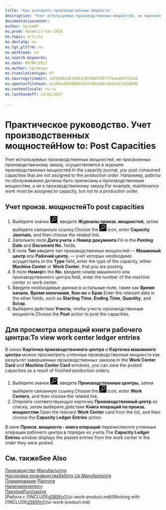 ```yaml
---
title: "Как учитывать производственные мощности"
description: "Учет используемых производственных мощностей, не присвоенных производственному заказу, осуществляется в журнале производственных мощностей. Например, работы по обслуживанию должны быть приписаны к производственным мощностям, а не к производственному заказу."
documentationcenter: 
author: SorenGP
ms.prod: dynamics-nav-2018
ms.topic: article
ms.devlang: na
ms.tgt_pltfrm: na
ms.workload: na
ms.search.keywords: 
ms.date: 09/06/2017
ms.author: sgroespe
ms.translationtype: HT
ms.sourcegitcommit: 1dfba8b14019991c95f40ffd5f7fbaed5df414eb
ms.openlocfilehash: bc294ad5b60b89cbfe790a546c3bd14a11650490
ms.contentlocale: ru-ru
ms.lasthandoff: 12/01/2017

---
```

# <a name="how-to-post-capacities"></a><span data-ttu-id="f6ff4-104">Практическое руководство. Учет производственных мощностей</span><span class="sxs-lookup"><span data-stu-id="f6ff4-104">How to: Post Capacities</span></span>
<span data-ttu-id="f6ff4-105">Учет используемых производственных мощностей, не присвоенных производственному заказу, осуществляется в журнале производственных мощностей.</span><span class="sxs-lookup"><span data-stu-id="f6ff4-105">In the capacity journal, you post consumed capacities that are not assigned to the production order.</span></span> <span data-ttu-id="f6ff4-106">Например, работы по обслуживанию должны быть приписаны к производственным мощностям, а не к производственному заказу.</span><span class="sxs-lookup"><span data-stu-id="f6ff4-106">For example, maintenance work must be assigned to capacity, but not to a production order.</span></span>  

## <a name="to-post-capacities"></a><span data-ttu-id="f6ff4-107">Учет произв. мощностей</span><span class="sxs-lookup"><span data-stu-id="f6ff4-107">To post capacities</span></span>  
1.  <span data-ttu-id="f6ff4-108">Выберите значок ![Поиск страницы или отчета](media/ui-search/search_small.png "Значок поиска страницы или отчета"), введите **Журналы произв. мощностей**, затем выберите связанную ссылку.</span><span class="sxs-lookup"><span data-stu-id="f6ff4-108">Choose the ![Search for Page or Report](media/ui-search/search_small.png "Search for Page or Report icon") icon, enter **Capacity Journals**, and then choose the related link.</span></span>  
2.  <span data-ttu-id="f6ff4-109">Заполните поля **Дата учета** и **Номер документа**.</span><span class="sxs-lookup"><span data-stu-id="f6ff4-109">Fill in the **Posting Date** and **Document No.** fields.</span></span>  
3.  <span data-ttu-id="f6ff4-110">В поле **Тип** введите тип производственных мощностей — **Машинный центр** или **Рабочий центр**, — учет которых необходимо осуществить.</span><span class="sxs-lookup"><span data-stu-id="f6ff4-110">In the **Type** field, enter the type of the capacity, either **Machine Center** or **Work Center**, that you are posting.</span></span>  
4.  <span data-ttu-id="f6ff4-111">В поле **Номер**</span><span class="sxs-lookup"><span data-stu-id="f6ff4-111">In the **No.**</span></span> <span data-ttu-id="f6ff4-112">введите номер машинного или производственного центра.</span><span class="sxs-lookup"><span data-stu-id="f6ff4-112">field, enter the number of the machine center or work center.</span></span>  
5.  <span data-ttu-id="f6ff4-113">Введите необходимые данные в остальные поля, такие как **Время начала**, **Время окончания**, **Кол-во** и **Брак**.</span><span class="sxs-lookup"><span data-stu-id="f6ff4-113">Enter the relevant data in the other fields, such as **Starting Time**, **Ending Time**, **Quantity**, and **Scrap**.</span></span>  
6.  <span data-ttu-id="f6ff4-114">Выберите действие **Учесть**, чтобы учесть производственные мощности.</span><span class="sxs-lookup"><span data-stu-id="f6ff4-114">Choose the **Post** action to post the capacities.</span></span>  

## <a name="to-view-work-center-ledger-entries"></a><span data-ttu-id="f6ff4-115">Для просмотра операций книги рабочего центра:</span><span class="sxs-lookup"><span data-stu-id="f6ff4-115">To view work center ledger entries</span></span>  
<span data-ttu-id="f6ff4-116">В окнах **Карточка производственного центра** и **Карточка машинного центра** можно просмотреть учтенные производственные мощности как результат завершенных производственных заказов.</span><span class="sxs-lookup"><span data-stu-id="f6ff4-116">In the **Work Center Card** and **Machine Center Card** windows, you can view the posted capacities as a result of finished production orders.</span></span>    
1.  <span data-ttu-id="f6ff4-117">Выберите значок ![Поиск страницы или отчета](media/ui-search/search_small.png "Значок поиска страницы или отчета"), введите **Производственные центры**, затем выберите связанную ссылку.</span><span class="sxs-lookup"><span data-stu-id="f6ff4-117">Choose the ![Search for Page or Report](media/ui-search/search_small.png "Search for Page or Report icon") icon, enter **Work Centers**, and then choose the related link.</span></span>  
2.  <span data-ttu-id="f6ff4-118">Откройте соответствующую карточку **Производственный центр** из списка, затем выберите действие **Книга операций по произв. мощностям**.</span><span class="sxs-lookup"><span data-stu-id="f6ff4-118">Open the relevant **Work Center** card from the list, and then choose the **Capacity Ledger Entries** action.</span></span>  

<span data-ttu-id="f6ff4-119">В окне **Произв. мощности - книга операций** перечисляются учтенные операции рабочего центра в порядке их учета.</span><span class="sxs-lookup"><span data-stu-id="f6ff4-119">The **Capacity Ledger Entries** window displays the posted entries from the work center in the order they were posted.</span></span>   

## <a name="see-also"></a><span data-ttu-id="f6ff4-120">См. также</span><span class="sxs-lookup"><span data-stu-id="f6ff4-120">See Also</span></span>  
<span data-ttu-id="f6ff4-121">[Производство](production-manage-manufacturing.md)  </span><span class="sxs-lookup"><span data-stu-id="f6ff4-121">[Manufacturing](production-manage-manufacturing.md)  </span></span>  
[<span data-ttu-id="f6ff4-122">Настройка производства</span><span class="sxs-lookup"><span data-stu-id="f6ff4-122">Setting Up Manufacturing</span></span>](production-configure-production-processes.md)  
<span data-ttu-id="f6ff4-123">[Планирование](production-planning.md)    </span><span class="sxs-lookup"><span data-stu-id="f6ff4-123">[Planning](production-planning.md)    </span></span>  
[<span data-ttu-id="f6ff4-124">Наличие</span><span class="sxs-lookup"><span data-stu-id="f6ff4-124">Inventory</span></span>](inventory-manage-inventory.md)  
[<span data-ttu-id="f6ff4-125">Покупки</span><span class="sxs-lookup"><span data-stu-id="f6ff4-125">Purchasing</span></span>](purchasing-manage-purchasing.md)  
<span data-ttu-id="f6ff4-126">[Работа с [!INCLUDE[d365fin](includes/d365fin_md.md)]](ui-work-product.md)</span><span class="sxs-lookup"><span data-stu-id="f6ff4-126">[Working with [!INCLUDE[d365fin](includes/d365fin_md.md)]](ui-work-product.md)</span></span>

